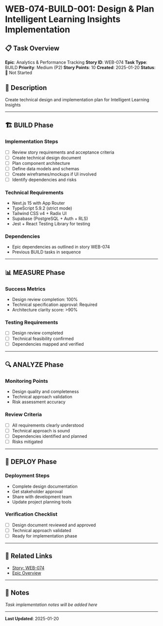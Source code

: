# WEB-074-BUILD-001: Design & Plan Intelligent Learning Insights Implementation

## 📋 Task Overview
**Epic**: Analytics & Performance Tracking
**Story ID**: WEB-074
**Task Type**: BUILD
**Priority**: Medium (P2)
**Story Points**: 10
**Created**: 2025-01-20
**Status**: 🔴 Not Started

## 📝 Description
Create technical design and implementation plan for Intelligent Learning Insights

---

## 🏗️ BUILD Phase
### Implementation Steps
- [ ] Review story requirements and acceptance criteria
- [ ] Create technical design document
- [ ] Plan component architecture
- [ ] Define data models and schemas
- [ ] Create wireframes/mockups if UI involved
- [ ] Identify dependencies and risks

### Technical Requirements
- Next.js 15 with App Router
- TypeScript 5.9.2 (strict mode)
- Tailwind CSS v4 + Radix UI
- Supabase (PostgreSQL + Auth + RLS)
- Jest + React Testing Library for testing

### Dependencies
- Epic dependencies as outlined in story WEB-074
- Previous BUILD tasks in sequence

---

## 📊 MEASURE Phase
### Success Metrics
- Design review completion: 100%
- Technical specification approval: Required
- Architecture clarity score: >90%

### Testing Requirements
- [ ] Design review completed
- [ ] Technical feasibility confirmed
- [ ] Dependencies mapped and verified

---

## 🔍 ANALYZE Phase
### Monitoring Points
- Design quality and completeness
- Technical approach validation
- Risk assessment accuracy

### Review Criteria
- [ ] All requirements clearly understood
- [ ] Technical approach is sound
- [ ] Dependencies identified and planned
- [ ] Risks mitigated

---

## 🚀 DEPLOY Phase
### Deployment Steps
- Complete design documentation
- Get stakeholder approval
- Share with development team
- Update project planning tools

### Verification Checklist
- [ ] Design document reviewed and approved
- [ ] Technical approach validated
- [ ] Ready for implementation phase

---

## 🔗 Related Links
- [Story: WEB-074](../../../stories-by-epic/epic-07-analytics-performance/WEB-074-intelligent-learning-insights.md)
- [Epic Overview](../../../stories-by-epic/epic-07-analytics-performance/index.md)

---

## 📝 Notes
*Task implementation notes will be added here*

---
**Last Updated**: 2025-01-20